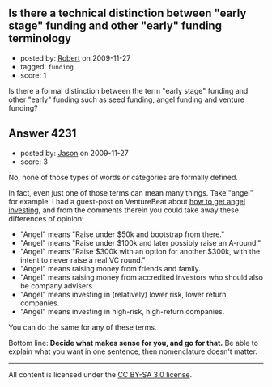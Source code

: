 ## Is there a technical distinction between "early stage" funding and other "early" funding terminology

- posted by: [Robert](https://stackexchange.com/users/-1/1695-robert) on 2009-11-27
- tagged: `funding`
- score: 1

Is there a formal distinction between the term "early stage" funding and other "early" funding such as seed funding, angel funding and venture funding?


## Answer 4231

- posted by: [Jason](https://stackexchange.com/users/-1/2-jason) on 2009-11-27
- score: 3

<p>No, none of those types of words or categories are formally defined.</p>

<p>In fact, even just one of those terms can mean many things.  Take "angel" for example.  I had a guest-post on VentureBeat about <a href="http://entrepreneur.venturebeat.com/2009/11/04/4-ways-to-get-automatically-rejected-by-an-angel-investor/" rel="nofollow">how to get angel investing</a>, and from the comments therein you could take away these differences of opinion:</p>

<ul>
<li>"Angel" means "Raise under $50k and bootstrap from there."</li>
<li>"Angel" means "Raise under $100k and later possibly raise an A-round."</li>
<li>"Angel" means "Raise $300k with an option for another $300k, with the intent to never raise a real VC round."</li>
<li>"Angel" means raising money from friends and family.</li>
<li>"Angel" means raising money from accredited investors who should also be company advisers.</li>
<li>"Angel" means investing in (relatively) lower risk, lower return companies.</li>
<li>"Angel" means investing in high-risk, high-return companies.</li>
</ul>

<p>You can do the same for any of these terms.</p>

<p>Bottom line: <strong>Decide what makes sense for you, and go for that.</strong>  Be able to explain what you want in one sentence, then nomenclature doesn't matter.</p>




---

All content is licensed under the [CC BY-SA 3.0 license](https://creativecommons.org/licenses/by-sa/3.0/).
